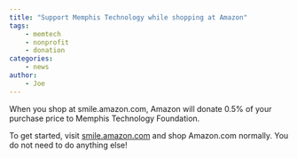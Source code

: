 ```yaml
---
title: "Support Memphis Technology while shopping at Amazon"
tags:
    - memtech
    - nonprofit
    - donation
categories:
    - news
author:
    - Joe
---
```


When you shop at smile.amazon.com, Amazon will donate 0.5% of your purchase price to Memphis Technology Foundation.

To get started, visit [smile.amazon.com](https://smile.amazon.com/ch/46-5484247) and shop Amazon.com normally. You do not need to do anything else!
